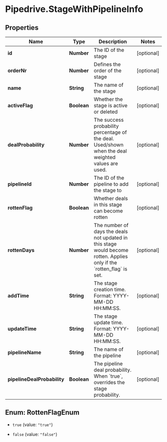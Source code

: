 # Pipedrive.StageWithPipelineInfo

## Properties

Name | Type | Description | Notes
------------ | ------------- | ------------- | -------------
**id** | **Number** | The ID of the stage | [optional] 
**orderNr** | **Number** | Defines the order of the stage | [optional] 
**name** | **String** | The name of the stage | [optional] 
**activeFlag** | **Boolean** | Whether the stage is active or deleted | [optional] 
**dealProbability** | **Number** | The success probability percentage of the deal. Used/shown when the deal weighted values are used. | [optional] 
**pipelineId** | **Number** | The ID of the pipeline to add the stage to | [optional] 
**rottenFlag** | **Boolean** | Whether deals in this stage can become rotten | [optional] 
**rottenDays** | **Number** | The number of days the deals not updated in this stage would become rotten. Applies only if the &#x60;rotten_flag&#x60; is set. | [optional] 
**addTime** | **String** | The stage creation time. Format: YYYY-MM-DD HH:MM:SS. | [optional] 
**updateTime** | **String** | The stage update time. Format: YYYY-MM-DD HH:MM:SS. | [optional] 
**pipelineName** | **String** | The name of the pipeline | [optional] 
**pipelineDealProbability** | **Boolean** | The pipeline deal probability. When &#x60;true&#x60;, overrides the stage probability. | [optional] 



## Enum: RottenFlagEnum


* `true` (value: `"true"`)

* `false` (value: `"false"`)




